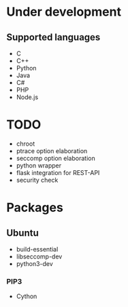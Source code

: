 # Under development
## Supported languages
* C
* C++
* Python
* Java
* C#
* PHP
* Node.js

# TODO
* chroot
* ptrace option elaboration
* seccomp option elaboration
* python wrapper
* flask integration for REST-API
* security check

# Packages

## Ubuntu
* build-essential
* libseccomp-dev
* python3-dev

### PIP3
* Cython

